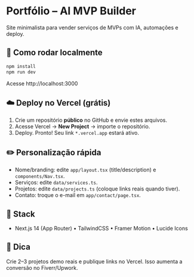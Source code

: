 # Portfólio – AI MVP Builder

Site minimalista para vender serviços de MVPs com IA, automações e deploy.

## 🚀 Como rodar localmente
```bash
npm install
npm run dev
```
Acesse http://localhost:3000

## ☁️ Deploy no Vercel (grátis)
1. Crie um repositório **público** no GitHub e envie estes arquivos.
2. Acesse Vercel → **New Project** → importe o repositório.
3. Deploy. Pronto! Seu link `*.vercel.app` estará ativo.

## ✏️ Personalização rápida
- Nome/branding: edite `app/layout.tsx` (title/description) e `components/Nav.tsx`.
- Serviços: edite `data/services.ts`.
- Projetos: edite `data/projects.ts` (coloque links reais quando tiver).
- Contato: troque o e-mail em `app/contact/page.tsx`.

## 🧩 Stack
- Next.js 14 (App Router) • TailwindCSS • Framer Motion • Lucide Icons

## 📎 Dica
Crie 2–3 projetos demo reais e publique links no Vercel. Isso aumenta a conversão no Fiverr/Upwork. 